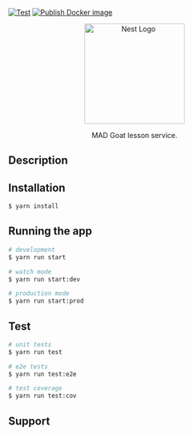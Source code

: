 [![Test][gha-test-badge]][gha-test-url] [![Publish Docker image][gha-build-badge]][gha-build-url]

<p align="center">
  <a href="http://nestjs.com/" target="blank"><img src="https://nestjs.com/img/logo-small.svg" width="200" alt="Nest Logo" /></a>
</p>


[circleci-image]: https://img.shields.io/circleci/build/github/nestjs/nest/master?token=abc123def456

[circleci-url]: https://circleci.com/gh/nestjs/nest

  <p align="center">MAD Goat lesson service.</p>
    <p align="center">

## Description

## Installation

```bash
$ yarn install
```

## Running the app

```bash
# development
$ yarn run start

# watch mode
$ yarn run start:dev

# production mode
$ yarn run start:prod
```

## Test

```bash
# unit tests
$ yarn run test

# e2e tests
$ yarn run test:e2e

# test coverage
$ yarn run test:cov
```

## Support

[gha-test-badge]: https://github.com/MAD-Goat-Project/mad-lessons-service/actions/workflows/test.yml/badge.svg

[gha-test-url]: https://github.com/MAD-Goat-Project/mad-lessons-service/actions/workflows/test.yml

[gha-build-badge]: https://github.com/MAD-Goat-Project/mad-lessons-service/actions/workflows/publish.yml/badge.svg

[gha-build-url]: https://github.com/MAD-Goat-Project/mad-lessons-service/actions/workflows/publish.yml
